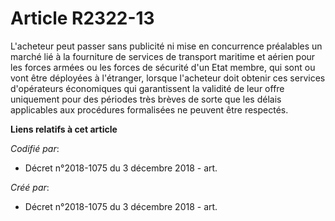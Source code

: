 # Article R2322-13

L'acheteur peut passer sans publicité ni mise en concurrence préalables un marché lié à la fourniture de services de
transport maritime et aérien pour les forces armées ou les forces de sécurité d'un Etat membre, qui sont ou vont être
déployées à l'étranger, lorsque l'acheteur doit obtenir ces services d'opérateurs économiques qui garantissent la validité de
leur offre uniquement pour des périodes très brèves de sorte que les délais applicables aux procédures formalisées ne peuvent
être respectés.

**Liens relatifs à cet article**

_Codifié par_:

  - Décret n°2018-1075 du 3 décembre 2018 - art.

_Créé par_:

  - Décret n°2018-1075 du 3 décembre 2018 - art.
